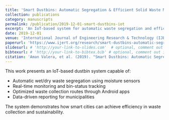 ```yaml
---
title: 'Smart Dustbins: Automatic Segregation & Efficient Solid Waste Management using IoT Solutions for Smart Cities'
collection: publications
category: manuscripts
permalink: /publication/2019-12-01-smart-dustbins-iot
excerpt: 'An IoT-based system for automatic waste segregation and efficient solid waste management in smart cities.'
date: 2019-12-01
venue: 'International Journal of Engineering Research & Technology (IJERT), Vol. 8, Issue 12'
paperurl: 'https://www.ijert.org/research/smart-dustbins-automatic-segregation-efficient-solid-waste-management-using-iot-solutions-for-smart-cities-IJERTV8IS120303.pdf'
slidesurl: # 'http://your-link-to-slides.com'  # optional, comment out if not available
bibtexurl: # 'http://your-link-to-bibtex.bib' # optional, comment out if not available
citation: 'Aman Valera, et al. (2019). "Smart Dustbins: Automatic Segregation & Efficient Solid Waste Management using IoT Solutions for Smart Cities." International Journal of Engineering Research & Technology (IJERT), 8(12).'
---
```

This work presents an IoT-based dustbin system capable of:
- Automatic wet/dry waste segregation using moisture sensors  
- Real-time monitoring and bin-status tracking  
- Optimized waste collection routes through Android apps  
- Data-driven reporting for municipalities  

The system demonstrates how smart cities can achieve efficiency in waste collection and sustainability.
